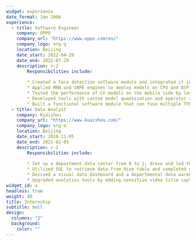 ```yaml
---
widget: experience
date_format: Jan 2006
experience:
  - title: Software Engineer
    company: OPPO
    company_url: "https://www.oppo.com/en/"
    company_logo: org-q
    location: Beijing
    date_start: 2022-04-20
    date_end: 2022-07-29
    description: >-2
        Responsibilities include:
        
        * Created a face detection software module and integrated it into CV SDK using C++, which was used 800+ times.
        * Applied MNN and SNPE engines to deploy models on CPU and DSP chips on the ARM architecture.
        * Tested the performance of CV models on the mobile side by leveraging Android Debug Bridge (ADB).
        * Developed tools with custom model quantization and operator introduction functions by C++ and Flatbuffers.
        * Built a functional software module that can fuse multiple TFLite Graphs, reducing 60% message transfer time.
  - title: Data Analyst
    company: Kuaishou
    company_url: "https://www.kuaishou.com/"
    company_logo: org-a
    location: Beijing
    date_start: 2020-11-05
    date_end: 2021-02-05
    description: >-2
        Responsibilities include:
        
        * Set up a department data center from 0 to 1; drove and led the data reform and innovation.
        * Utilized SQL to retrieve data from Hive table and completed over 1,500 SQL queries.
        * Devised a visual data dashboard and a departmental data warehouse, decreasing data-querying time by 70%.
        * Upgraded analytics tools by adding sensitive video title capture function using Python, serving over 2,000 users.
widget_id: a
headless: true
weight: 40
title: Internship
subtitle: null
design:
  columns: "2"
  background:
    color: ""
---
```

